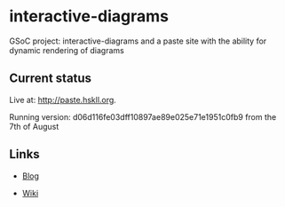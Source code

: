 interactive-diagrams
====================
GSoC project:
interactive-diagrams and a paste site with the ability for dynamic rendering of diagrams

## Current status

Live at: <http://paste.hskll.org>. 

Running version: d06d116fe03dff10897ae89e025e71e1951c0fb9 from the 7th of August

## Links

- [Blog](http://parenz.wordpress.com)

- [Wiki](https://github.com/co-dan/interactive-diagrams/wiki)


